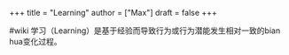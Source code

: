 +++
title = "Learning"
author = ["Max"]
draft = false
+++

\#wiki
学习（Learning）是基于经验而导致行为或行为潜能发生相对一致的bian hua变化过程。
